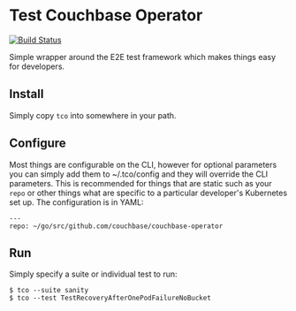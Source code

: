 # Test Couchbase Operator

[![Build Status](https://travis-ci.org/spjmurray/tco.png?branch=master)](https://travis-ci.org/spjmurray/tco)

Simple wrapper around the E2E test framework which makes things easy for developers.

## Install

Simply copy ```tco``` into somewhere in your path.

## Configure

Most things are configurable on the CLI, however for optional parameters you can simply add them to ~/.tco/config and they will override the CLI parameters.  This is recommended for things that are static such as your ```repo``` or other things what are specific to a particular developer's Kubernetes set up.  The configuration is in YAML:

    ---
    repo: ~/go/src/github.com/couchbase/couchbase-operator

## Run

Simply specify a suite or individual test to run:

    $ tco --suite sanity
    $ tco --test TestRecoveryAfterOnePodFailureNoBucket
